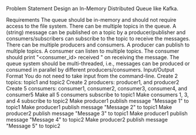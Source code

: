 Problem Statement
Design an In-Memory Distributed Queue like Kafka.

Requirements
The queue should be in-memory and should not require access to the file system.
There can be multiple topics in the queue.
A (string) message can be published on a topic by a producer/publisher and consumers/subscribers can subscribe to the topic to receive the messages.
There can be multiple producers and consumers.
A producer can publish to multiple topics.
A consumer can listen to multiple topics.
The consumer should print "<consumer_id> received <message>" on receiving the message.
The queue system should be multi-threaded, i.e., messages can be produced or consumed in parallel by different producers/consumers.
Input/Output Format
You do not need to take input from the command-line.
Create 2 topics: topic1 and topic2
Create 2 producers: producer1, and producer2
Create 5 consumers: consumer1, consumer2, consumer3, consumer4, and consumer5
Make all 5 consumers subscribe to topic1
Make consumers 1, 3, and 4 subscribe to topic2
Make producer1 publish message "Message 1" to topic1
Make producer1 publish message "Message 2" to topic1
Make producer2 publish message "Message 3" to topic1
Make producer1 publish message "Message 4" to topic2
Make producer2 publish message "Message 5" to topic2